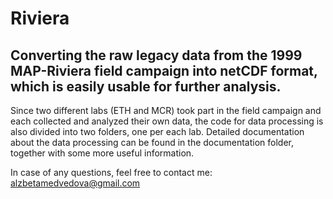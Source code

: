 # Riviera
## Converting the raw legacy data from the 1999 MAP-Riviera field campaign into netCDF format, which is easily usable for further analysis.

Since two different labs (ETH and MCR) took part in the field campaign and each collected and analyzed their own data, the code for data processing is also divided into two folders, one per each lab. Detailed documentation about the data processing can be found in the documentation folder, together with some more useful information.

In case of any questions, feel free to contact me: alzbetamedvedova@gmail.com


